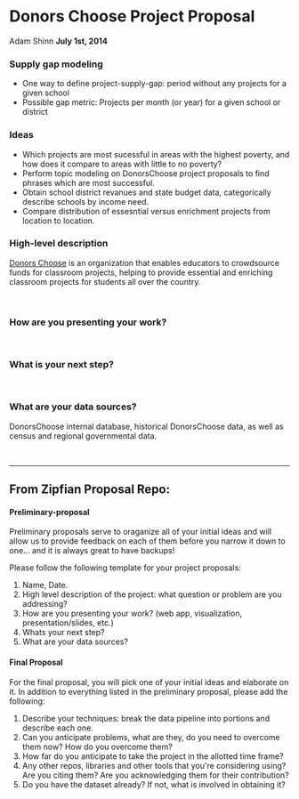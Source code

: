 Donors Choose Project Proposal
==============================

Adam Shinn __July 1st, 2014__

### Supply gap modeling
- One way to define project-supply-gap: period without any projects for a given school
- Possible gap metric: Projects per month (or year) for a given school or district

### Ideas
- Which projects are most sucessful in areas with the highest poverty, and how does it compare to areas with little to no poverty?
- Perform topic modeling on DonorsChoose project proposals to find phrases which are most successful.
- Obtain school district revanues and state budget data, categorically describe schools by income need.
- Compare distribution of essesntial versus enrichment projects from location to location.

### High-level description

[Donors Choose](http://donorschoose.org) is an organization that enables educators to crowdsource funds for classroom projects, helping to provide essential and enriching classroom projects for students all over the country.

</br>

### How are you presenting your work?

</br>

### What is your next step?

</br>

### What are your data sources?

DonorsChoose internal database, historical DonorsChoose data, as well as census and regional governmental data.

</br>


_____________________________

## __From Zipfian Proposal Repo__:

#### Preliminary-proposal

Preliminary proposals serve to oraganize all of your initial ideas and will allow us to provide feedback on each of them before you narrow it down to one... and it is always great to have backups!

Please follow the following template for your project proposals:

1. Name, Date.
2. High level description of the project: what question or problem are you addressing?
3. How are you presenting your work? (web app, visualization, presentation/slides, etc.)
4. Whats your next step?
5. What are your data sources? 

#### Final Proposal
For the final proposal, you will pick one of your initial ideas and elaborate on it.  In addition to everything listed in the preliminary proposal, please add the following:

1. Describe your techniques: break the data pipeline into portions and describe each one.
2. Can you anticipate problems, what are they, do you need to overcome them now? How do you overcome them?
3. How far do you anticipate to take the project in the allotted time frame? 
4. Any other repos, libraries and other tools that you're considering using? Are you citing them? Are you acknowledging them for their contribution?
5. Do you have the dataset already? If not, what is involved in obtaining it?
